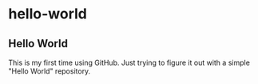 # hello-world
Hello World
-------------

This is my first time using GitHub. Just trying to figure it out with a simple "Hello World"
repository.
